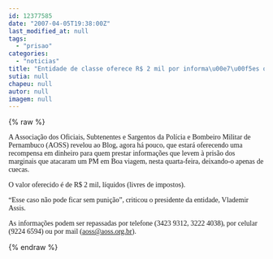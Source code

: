 ```yaml
---
id: 12377585
date: "2007-04-05T19:38:00Z"
last_modified_at: null
tags:
  - "prisao"
categories:
  - "noticias"
title: "Entidade de classe oferece R$ 2 mil por informa\u00e7\u00f5es que levem \u00e0 pris\u00e3o dos marginais que atacaram PM"
sutia: null
chapeu: null
autor: null
imagem: null
---
```

{% raw %}
<p><P><FONT face=Verdana>A Associação dos Oficiais, Subtenentes e Sargentos da Polícia e Bombeiro Militar de Pernambuco (AOSS) revelou ao Blog, agora há pouco, que estará oferecendo uma recompensa em dinheiro para quem prestar informações que levem à prisão dos marginais que atacaram um PM em Boa viagem, nesta quarta-feira, deixando-o apenas de cuecas.</FONT></P></p>
<p><P><FONT face=Verdana>O valor oferecido é de R$ 2 mil, líquidos (livres de impostos).</FONT></P></p>
<p><P><FONT face=Verdana>“Esse caso não pode ficar sem punição”, criticou o presidente da entidade, Vlademir Assis.</FONT></P></p>
<p><P><FONT face=Verdana>As informações podem ser repassadas por telefone (3423 9312, 3222 4038), por celular (9224 6594) ou por mail (</FONT><A href=\"mailto:aoss@aoss.org.br\"><FONT face=Verdana>aoss@aoss.org.br</FONT></A><FONT face=Verdana>).</FONT></P> </p>
{% endraw %}